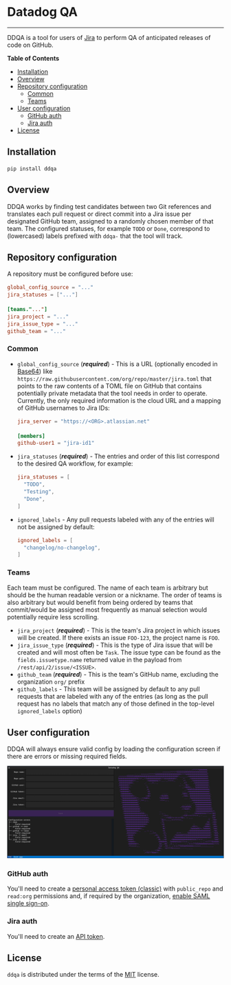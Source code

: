 # Datadog QA

-----

DDQA is a tool for users of [Jira](https://www.atlassian.com/software/jira) to perform QA of anticipated releases of code on GitHub.

**Table of Contents**

- [Installation](#installation)
- [Overview](#overview)
- [Repository configuration](#repository-configuration)
  - [Common](#common)
  - [Teams](#teams)
- [User configuration](#user-configuration)
  - [GitHub auth](#github-auth)
  - [Jira auth](#jira-auth)
- [License](#license)

## Installation

```
pip install ddqa
```

## Overview

DDQA works by finding test candidates between two Git references and translates each pull request or direct commit into a Jira issue per designated GitHub team, assigned to a randomly chosen member of that team. The configured statuses, for example `TODO` or `Done`, correspond to (lowercased) labels prefixed with `ddqa-` that the tool will track.

## Repository configuration

A repository must be configured before use:

```toml
global_config_source = "..."
jira_statuses = ["..."]

[teams."..."]
jira_project = "..."
jira_issue_type = "..."
github_team = "..."
```

### Common

- `global_config_source` (***required***) - This is a URL (optionally encoded in [Base64](https://en.wikipedia.org/wiki/Base64)) like `https://raw.githubusercontent.com/org/repo/master/jira.toml` that points to the raw contents of a TOML file on GitHub that contains potentially private metadata that the tool needs in order to operate. Currently, the only required information is the cloud URL and a mapping of GitHub usernames to Jira IDs:
  ```toml
  jira_server = "https://<ORG>.atlassian.net"

  [members]
  github-user1 = "jira-id1"
  ```
- `jira_statuses` (***required***) - The entries and order of this list correspond to the desired QA workflow, for example:
  ```toml
  jira_statuses = [
    "TODO",
    "Testing",
    "Done",
  ]
  ```
- `ignored_labels` - Any pull requests labeled with any of the entries will not be assigned by default:
  ```toml
  ignored_labels = [
    "changelog/no-changelog",
  ]
  ```

### Teams

Each team must be configured. The name of each team is arbitrary but should be the human readable version or a nickname. The order of teams is also arbitrary but would benefit from being ordered by teams that commit/would be assigned most frequently as manual selection would potentially require less scrolling.

- `jira_project` (***required***) - This is the team's Jira project in which issues will be created. If there exists an issue `FOO-123`, the project name is `FOO`.
- `jira_issue_type` (***required***) - This is the type of Jira issue that will be created and will most often be `Task`. The issue type can be found as the `fields.issuetype.name` returned value in the payload from `/rest/api/2/issue/<ISSUE>`.
- `github_team` (***required***) - This is the team's GitHub name, excluding the organization `org/` prefix
- `github_labels` - This team will be assigned by default to any pull requests that are labeled with any of the entries (as long as the pull request has no labels that match any of those defined in the top-level `ignored_labels` option)

## User configuration

DDQA will always ensure valid config by loading the configuration screen if there are errors or missing required fields.

![](./screenshots/config.PNG)

### GitHub auth

You'll need to create a [personal access token (classic)](https://docs.github.com/en/authentication/keeping-your-account-and-data-secure/creating-a-personal-access-token#personal-access-tokens-classic) with `public_repo` and `read:org` permissions and, if required by the organization, [enable SAML single sign-on](https://docs.github.com/en/enterprise-cloud@latest/authentication/authenticating-with-saml-single-sign-on/authorizing-a-personal-access-token-for-use-with-saml-single-sign-on).

### Jira auth

You'll need to create an [API token](https://support.atlassian.com/atlassian-account/docs/manage-api-tokens-for-your-atlassian-account/).

## License

`ddqa` is distributed under the terms of the [MIT](https://spdx.org/licenses/MIT.html) license.
